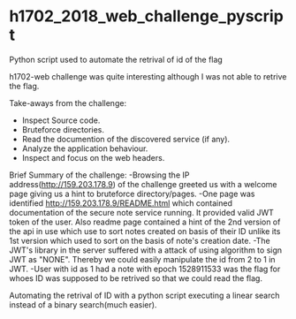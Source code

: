 # h1702_2018_web_challenge_pyscript
Python script used to automate the retrival of id of the flag

h1702-web challenge was quite interesting although I was not able to retrive the flag.

Take-aways from the challenge:
- Inspect Source code.
- Bruteforce directories.
- Read the documention of the discovered service (if any).
- Analyze the application behaviour.
- Inspect and focus on the web headers.

Brief Summary of the challenge:
-Browsing the IP address(http://159.203.178.9) of the challenge greeted us with a welcome page giving us a hint to bruteforce directory/pages.
-One page was identified http://159.203.178.9/README.html which contained documentation of the secure note service running. It provided valid JWT token of the user. Also readme page contained a hint of the 2nd version of the api in use which use to sort notes created on basis of their ID unlike its 1st version which used to sort on the basis of note's creation date.
-The JWT's library in the server suffered with a attack of using algorithm to sign JWT as "NONE". Thereby we could easily manipulate the id from 2 to 1 in JWT.
-User with id as 1 had a note with epoch 1528911533 was the flag for whoes ID was supposed to be retrived so that we could read the flag.

Automating the retrival of ID with a python script executing a linear search instead of a binary search(much easier).
